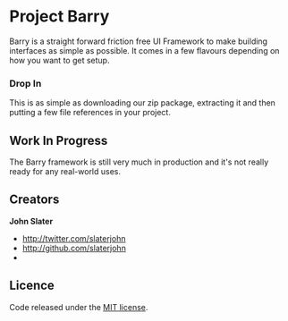 # Project Barry
Barry is a straight forward friction free UI Framework to make building interfaces as simple as possible. It comes in a few flavours depending on how you want to get setup.

### **Drop In**
This is as simple as downloading our zip package, extracting it and then putting a few file references in your project.


## Work In Progress
The Barry framework is still very much in production and it's not really ready for any real-world uses.

## Creators

**John Slater**
- <http://twitter.com/slaterjohn>
- <http://github.com/slaterjohn>
-

## Licence
Code released under the [MIT license](LICENSE.md).


